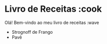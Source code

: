 # Livro de Receitas :cook

Olá! Bem-vindo ao meu livro de receitas :wave

- Strognoff de Frango
- Pavê
